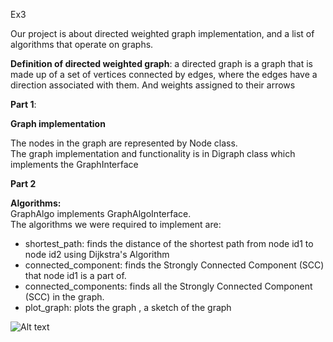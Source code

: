 Ex3

Our project is about directed weighted graph implementation, and a list of algorithms that operate on graphs.

**Definition of directed weighted graph**:
a directed graph is a graph that is made up of a set of vertices connected by edges, where the edges have a direction
associated with them. And weights assigned to their arrows

**Part 1**:

**Graph implementation**

The nodes in the graph are represented by Node class.   
The graph implementation and functionality is in Digraph class
which implements the GraphInterface

**Part 2**

**Algorithms:**   
GraphAlgo implements GraphAlgoInterface.   
The algorithms we were required to implement are:

* shortest_path: finds the distance of the shortest path from node id1 to node id2 using Dijkstra's Algorithm
* connected_component: finds the Strongly Connected Component (SCC) that node id1 is a part of.
* connected_components: finds all the Strongly Connected Component (SCC) in the graph.
* plot_graph: plots the graph , a sketch of the graph

![Alt text](/Ex3/graph1.jpeg?raw=true "Optional Title")
